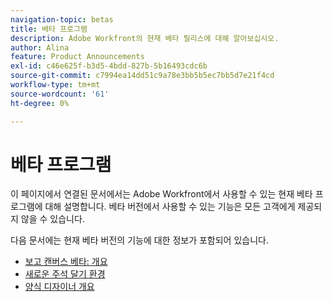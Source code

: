 ```yaml
---
navigation-topic: betas
title: 베타 프로그램
description: Adobe Workfront의 현재 베타 릴리스에 대해 알아보십시오.
author: Alina
feature: Product Announcements
exl-id: c46e625f-b3d5-4bdd-827b-5b16493cdc6b
source-git-commit: c7994ea14dd51c9a78e3bb5b5ec7bb5d7e21f4cd
workflow-type: tm+mt
source-wordcount: '61'
ht-degree: 0%

---
```


# 베타 프로그램

이 페이지에서 연결된 문서에서는 Adobe Workfront에서 사용할 수 있는 현재 베타 프로그램에 대해 설명합니다. 베타 버전에서 사용할 수 있는 기능은 모든 고객에게 제공되지 않을 수 있습니다.

다음 문서에는 현재 베타 버전의 기능에 대한 정보가 포함되어 있습니다.

* [보고 캔버스 베타: 개요](/help/quicksilver/product-announcements/betas/reporting-canvas-beta/reporting-canvas-beta-overview.md)
* [새로운 주석 달기 환경](../../workfront-basics/updating-work-items-and-viewing-updates/unified-commenting-experience.md)
* [양식 디자이너 개요](../../administration-and-setup/customize-workfront/create-manage-custom-forms/form-designer/form-designer-overview.md)

